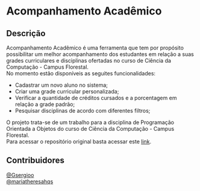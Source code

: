 # Acompanhamento Acadêmico
## Descrição
Acompanhamento Acadêmico é uma ferramenta que tem por propósito possibilitar um melhor acompanhamento dos estudantes em relação a suas grades curriculares e disciplinas ofertadas no curso de Ciência da Computação - Campus Florestal.\
No momento estão disponíveis as seguites funcionalidades:
- Cadastrar um novo aluno no sistema;
- Criar uma grade curricular personalizada;
- Verificar a quantidade de créditos cursados e a porcentagem em relação a grade padrão;
- Pesquisar disciplinas de acordo com diferentes filtros;

O projeto trata-se de um trabalho para a disciplina de Programação Orientada a Objetos do curso de Ciência da Computação - Campus Florestal.\
Para acessar o repositório original basta acessar este [link](https://github.com/CaioRocha-UFV/controle-academico).

## Contribuidores
[@Gsergioo](https://github.com/Gsergioo)\
[@mariatheresahqs](https://github.com/mariatheresahqs)